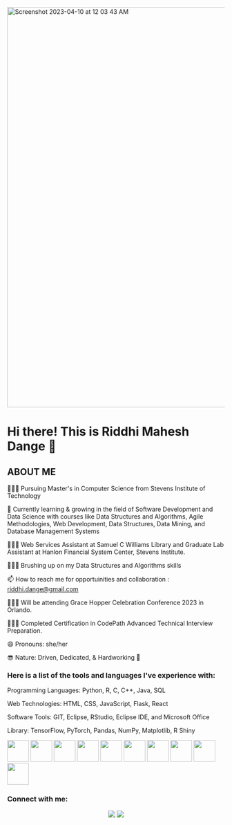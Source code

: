 


<img width="926" alt="Screenshot 2023-04-10 at 12 03 43 AM" src="https://user-images.githubusercontent.com/67019064/230845434-ebecf3c0-36f5-4188-9c94-a2c112a2e308.png">










# Hi there! This is Riddhi Mahesh Dange 👋

## ABOUT ME


👩🏻‍🏫 Pursuing Master's in Computer Science from Stevens Institute of Technology

🌱 Currently learning & growing in the field of Software Development and Data Science with courses like Data Structures and Algorithms, Agile Methodologies, Web Development, Data Structures, Data Mining, and Database Management Systems

👩🏻‍🏫 Web Services Assistant at Samuel C Williams Library and Graduate Lab Assistant at Hanlon Financial System Center, Stevens Institute.

🦹🏻‍♀️ Brushing up on my Data Structures and Algorithms skills 

📫 How to reach me for opportuinities and collaboration : riddhi.dange@gmail.com

👩🏻‍🏫 Will be attending Grace Hopper Celebration Conference 2023 in Orlando.

👩🏻‍🏫 Completed Certification in CodePath Advanced Technical Interview Preparation.

😄 Pronouns: she/her

😎 Nature: Driven, Dedicated, & Hardworking 🎯


### Here is a list of the tools and languages I've experience with:


Programming Languages: Python, R, C, C++, Java, SQL

Web Technologies: HTML, CSS, JavaScript, Flask, React

Software Tools: GIT, Eclipse, RStudio, Eclipse IDE, and Microsoft Office

Library: TensorFlow, PyTorch, Pandas, NumPy, Matplotlib, R Shiny


<div>
<img src="https://img.icons8.com/color/240/000000/html-5--v1.png" height="50" width="50"/>
<img src="https://img.icons8.com/color/240/000000/css3.png" height="50" width="50"/>
<img src="https://img.icons8.com/color/240/000000/javascript.png" height="50" width="50"/>
<img src="https://cdn.iconscout.com/icon/free/png-512/node-js-1174925.png" height="50" width="50"/>
<img src="https://img.icons8.com/color/240/000000/react-native.png" height="50" width="50"/>
<img src="https://img.icons8.com/color/240/000000/bootstrap.png" height="50" width="50"/>
<img src="https://img.icons8.com/color/240/000000/python.png" height="50" width="50"/>
<img src="https://img.icons8.com/color/240/000000/git.png" height="50" width="50"/>
<img src="https://img.icons8.com/color/240/000000/mysql-logo.png" height="50" width="50"/>
<img src="https://img.icons8.com/color/240/000000/visual-studio-code-2019.png" height="50" width="50"/>
</div>


<h3 align="left">Connect with me:</h3>
<p align='center'>
  <a href="https://www.linkedin.com/in/riddhidange//" alr="LinkedIn">
    <img src="https://img.shields.io/badge/-LinkedIn-gold?logo=LinkedIn&logoColor=black" /></a>

  <a href="mailto:riddhi.dange@gmail.com" alr="Medium">
    <img src="https://img.shields.io/badge/-Outlook-gold?logo=Outlook&logoColor=black" /></a>
  
<p align='left'>

</p>




